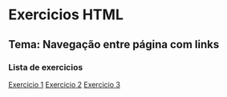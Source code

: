 # Exercicios HTML


## Tema: Navegação entre página com links


### Lista de exercicios


[Exercicio 1](./Pages/Exercicio1.html)
[Exercicio 2](./pages/exercicio2.html)
[Exercicio 3](./pages/exercicio3.html)


